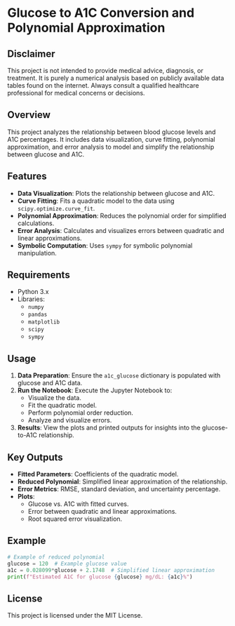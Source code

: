 # Glucose to A1C Conversion and Polynomial Approximation

## Disclaimer

This project is not intended to provide medical advice, diagnosis, or treatment. It is purely a numerical analysis based on publicly available data tables found on the internet. Always consult a qualified healthcare professional for medical concerns or decisions.

## Overview
This project analyzes the relationship between blood glucose levels and A1C percentages. It includes data visualization, curve fitting, polynomial approximation, and error analysis to model and simplify the relationship between glucose and A1C.

## Features
- **Data Visualization**: Plots the relationship between glucose and A1C.
- **Curve Fitting**: Fits a quadratic model to the data using `scipy.optimize.curve_fit`.
- **Polynomial Approximation**: Reduces the polynomial order for simplified calculations.
- **Error Analysis**: Calculates and visualizes errors between quadratic and linear approximations.
- **Symbolic Computation**: Uses `sympy` for symbolic polynomial manipulation.

## Requirements
- Python 3.x
- Libraries:
  - `numpy`
  - `pandas`
  - `matplotlib`
  - `scipy`
  - `sympy`

## Usage
1. **Data Preparation**: Ensure the `a1c_glucose` dictionary is populated with glucose and A1C data.
2. **Run the Notebook**: Execute the Jupyter Notebook to:
   - Visualize the data.
   - Fit the quadratic model.
   - Perform polynomial order reduction.
   - Analyze and visualize errors.
3. **Results**: View the plots and printed outputs for insights into the glucose-to-A1C relationship.

## Key Outputs
- **Fitted Parameters**: Coefficients of the quadratic model.
- **Reduced Polynomial**: Simplified linear approximation of the relationship.
- **Error Metrics**: RMSE, standard deviation, and uncertainty percentage.
- **Plots**:
  - Glucose vs. A1C with fitted curves.
  - Error between quadratic and linear approximations.
  - Root squared error visualization.

## Example
```python
# Example of reduced polynomial
glucose = 120  # Example glucose value
a1c = 0.028099*glucose + 2.1748  # Simplified linear approximation
print(f"Estimated A1C for glucose {glucose} mg/dL: {a1c}%")
```

## License
This project is licensed under the MIT License.